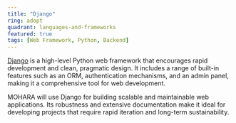 ```yaml
---
title: "Django"
ring: adopt
quadrant: languages-and-frameworks
featured: true
tags: [Web Framework, Python, Backend]
---
```


[Django](https://www.djangoproject.com/) is a high-level Python web framework that encourages rapid development and clean, pragmatic design. It includes a range of built-in features such as an ORM, authentication mechanisms, and an admin panel, making it a comprehensive tool for web development.

MOHARA will use Django for building scalable and maintainable web applications. Its robustness and extensive documentation make it ideal for developing projects that require rapid iteration and long-term sustainability.

